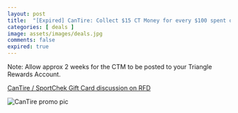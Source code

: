 ```yaml
---
layout: post
title:  "[Expired] CanTire: Collect $15 CT Money for every $100 spent on SportChek and Mark's Gift Cards, expires June 13th, 2024"
categories: [ deals ]
image: assets/images/deals.jpg
comments: false
expired: true
---
```


Note: Allow approx 2 weeks for the CTM to be posted to your Triangle Rewards Account.

[CanTire / SportChek Gift Card discussion on RFD](https://forums.redflagdeals.com/canadian-tire-collect-15-ct-money-every-100-sport-chek-marks-gift-cards-june-6-13-2695395/#p39096077)


![CanTire promo pic](https://d.dam-img.rfdcontent.com/cms/010/469/535/494x239_smart_fit.jpg)